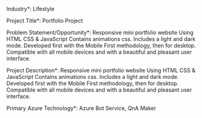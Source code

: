 Industry*:
Lifestyle

Project Title*:
Portfolio Project

Problem Statement/Opportunity*:
Responsive mini portfolio website Using HTML CSS & JavaScript Contains animations css. Includes a light and dark mode. Developed first with the Mobile First methodology, then for desktop. Compatible with all mobile devices and with a beautiful and pleasant user interface.

Project Description*:
Responsive mini portfolio website Using HTML CSS & JavaScript Contains animations css. Includes a light and dark mode. Developed first with the Mobile First methodology, then for desktop. Compatible with all mobile devices and with a beautiful and pleasant user interface.

Primary Azure Technology*:
Azure Bot Service, QnA Maker
